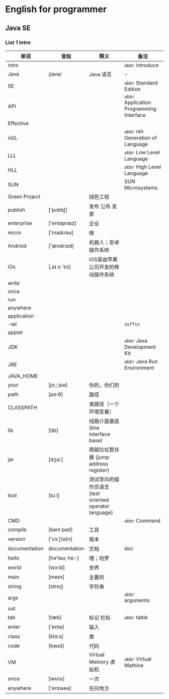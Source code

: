 # English for programmer
## Java SE 
### List 1 intro
|单词|音标|释义|备注|
|---|---|---|---|
|intro|||`abbr` introduce|
|Java|/java/|Java 语言|-|
|SE|||`abbr` Standard Edition|
|API|||`abbr` Application Programming Interface|
|Effective||||
|nGL|||`abbr` nth Generation of Language|
|LLL|||`abbr` Low Level Language|
|HLL|||`abbr` High Level Language|
|SUN|||SUN Microsystems|
|Green Project||绿色工程||
|publish|['pʌblɪʃ]|发布 公布 发表||
|enterprise|['entəpraɪz]|企业||
|micro|['maɪkrəʊ]|微||
|Android|['ændrɔɪd]|机器人；安卓操作系统||
|iOs|[,aɪ o 'ɛs]|iOS是由苹果公司开发的移动操作系统||
|write||||
|once||||
|run||||
|anywhere||||
|application||||
|-let|||`suffix`|
|applet||||
|JDK|||`abbr` Java Development Kit|
|JRE|||`abbr` Java Run Environment|
|JAVA_HOME||||
|your|[jɔː; jʊə]|你的，你们的||
|path|[pɑːθ]|路径||
|CLASSPATH||类路径（一个环境变量）||
|lib|[lɪb]|线路介面基底 (line interface base)||
|jar|[dʒɑː]|跳越位址暂存器 (jump address register)||
|tool|[tuːl]|测试导向的操作员语言 (test oriented operator language)||
|CMD|||`abbr` Command|
|compile|[kəm'paɪl] |工具||
|version|['vɜːʃ(ə)n]|版本||
|documentation|documentation|文档|doc|
|hello|[hə'ləʊ; he-] |喂；哈罗||
|world|[wɜːld] |世界||
|main|[meɪn] |主要的 ||
|string|[strɪŋ]|字符串||
|args|||`abbr` arguments|
|out||||是arguments的缩写，表示参数
|tab|[tæb]|标记 栏标|`abbr` table|
|enter|['entə]|输入||
|class|[klɑːs]|类||
|code|[kəʊd]|代码 ||
|VM||Virtual Memory 虚拟机|`abbr` Virtual Mathine|
|once|[wʌns]|一次||
|anywhere|['enɪweə] |任何地方||
